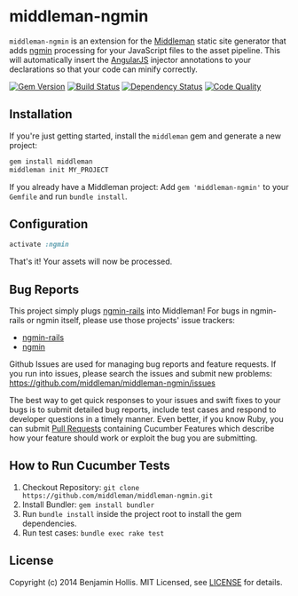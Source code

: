 # middleman-ngmin

`middleman-ngmin` is an extension for the [Middleman] static site generator that adds [ngmin](https://github.com/btford/ngmin) processing for your JavaScript files to the asset pipeline. This will automatically insert the [AngularJS](http://angularjs.org) injector annotations to your declarations so that your code can minify correctly.

[![Gem Version](https://badge.fury.io/rb/middleman-ngmin.png)][gem]
[![Build Status](https://travis-ci.org/middleman/middleman-ngmin.png)][travis]
[![Dependency Status](https://gemnasium.com/middleman/middleman-ngmin.png?travis)][gemnasium]
[![Code Quality](https://codeclimate.com/github/middleman/middleman-ngmin.png)][codeclimate]

## Installation

If you're just getting started, install the `middleman` gem and generate a new project:

```bash
gem install middleman
middleman init MY_PROJECT
```

If you already have a Middleman project: Add `gem 'middleman-ngmin'` to your `Gemfile` and run `bundle install`.

## Configuration

```ruby
activate :ngmin
```

That's it! Your assets will now be processed.

## Bug Reports

This project simply plugs [ngmin-rails](https://github.com/jasonm/ngmin-rails) into Middleman! For bugs in ngmin-rails or ngmin itself, please use those projects' issue trackers:

* [ngmin-rails](https://github.com/jasonm/ngmin-rails/issues)
* [ngmin](https://github.com/btford/ngmin/issues)

Github Issues are used for managing bug reports and feature requests. If you run into issues, please search the issues and submit new problems: https://github.com/middleman/middleman-ngmin/issues

The best way to get quick responses to your issues and swift fixes to your bugs is to submit detailed bug reports, include test cases and respond to developer questions in a timely manner. Even better, if you know Ruby, you can submit [Pull Requests](https://help.github.com/articles/using-pull-requests) containing Cucumber Features which describe how your feature should work or exploit the bug you are submitting.

## How to Run Cucumber Tests

1. Checkout Repository: `git clone https://github.com/middleman/middleman-ngmin.git`
2. Install Bundler: `gem install bundler`
3. Run `bundle install` inside the project root to install the gem dependencies.
4. Run test cases: `bundle exec rake test`

## License

Copyright (c) 2014 Benjamin Hollis. MIT Licensed, see [LICENSE] for details.

[middleman]: http://middlemanapp.com
[gem]: https://rubygems.org/gems/middleman-ngmin
[travis]: http://travis-ci.org/middleman/middleman-ngmin
[gemnasium]: https://gemnasium.com/middleman/middleman-ngmin
[codeclimate]: https://codeclimate.com/github/middleman/middleman-ngmin
[LICENSE]: https://github.com/middleman/middleman-ngmin/blob/master/LICENSE.md
